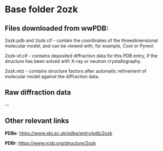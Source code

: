 # Base folder 2ozk

## Files downloaded from wwPDB:

2ozk.pdb and 2ozk.cif - contain the coordinates of the threedimensional molecular model, and can be viewed with, for example, Coot or Pymol.

2ozk-sf.cif - contains deposited diffraction data for this PDB entry, if the structure has been solved with X-ray or neutron crystallography.

2ozk.mtz - contains structure factors after automatic refinement of molecular model against the diffraction data.

## Raw diffraction data

--<br> 

## Other relevant links 
**PDBe**:  https://www.ebi.ac.uk/pdbe/entry/pdb/2ozk
 
**PDBr**: https://www.rcsb.org/structure/2ozk 
